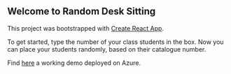 ## Welcome to Random Desk Sitting
This project was bootstrapped with [Create React App](https://github.com/facebookincubator/create-react-app).

To get started, type the number of your class students in the box. Now you can place your students randomly, based on their catalogue number.

Find [here](http://random-seats.azurewebsites.net/) a working demo deployed on Azure.

